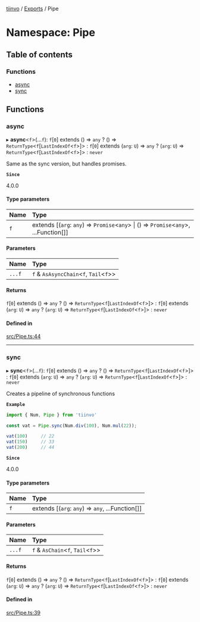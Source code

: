 [tiinvo](../README.md) / [Exports](../modules.md) / Pipe

# Namespace: Pipe

## Table of contents

### Functions

- [async](Pipe.md#async)
- [sync](Pipe.md#sync)

## Functions

### async

▸ **async**<`f`\>(...`f`): `f`[``0``] extends () => `any` ? () => `ReturnType`<`f`[`LastIndexOf`<`f`\>]\> : `f`[``0``] extends (`arg`: `U`) => `any` ? (`arg`: `U`) => `ReturnType`<`f`[`LastIndexOf`<`f`\>]\> : `never`

Same as the sync version, but handles promises.

**`Since`**

4.0.0

#### Type parameters

| Name | Type |
| :------ | :------ |
| `f` | extends [(`arg`: `any`) => `Promise`<`any`\> \| () => `Promise`<`any`\>, ...Function[]] |

#### Parameters

| Name | Type |
| :------ | :------ |
| `...f` | `f` & `AsAsyncChain`<`f`, `Tail`<`f`\>\> |

#### Returns

`f`[``0``] extends () => `any` ? () => `ReturnType`<`f`[`LastIndexOf`<`f`\>]\> : `f`[``0``] extends (`arg`: `U`) => `any` ? (`arg`: `U`) => `ReturnType`<`f`[`LastIndexOf`<`f`\>]\> : `never`

#### Defined in

[src/Pipe.ts:44](https://github.com/OctoD/tiinvo/blob/44a62fc/src/Pipe.ts#L44)

___

### sync

▸ **sync**<`f`\>(...`f`): `f`[``0``] extends () => `any` ? () => `ReturnType`<`f`[`LastIndexOf`<`f`\>]\> : `f`[``0``] extends (`arg`: `U`) => `any` ? (`arg`: `U`) => `ReturnType`<`f`[`LastIndexOf`<`f`\>]\> : `never`

Creates a pipeline of synchronous functions

**`Example`**

```ts
import { Num, Pipe } from 'tiinvo'

const vat = Pipe.sync(Num.div(100), Num.mul(22));

vat(100)     // 22
vat(150)     // 33
vat(200)     // 44
```

**`Since`**

4.0.0

#### Type parameters

| Name | Type |
| :------ | :------ |
| `f` | extends [(`arg`: `any`) => `any`, ...Function[]] |

#### Parameters

| Name | Type |
| :------ | :------ |
| `...f` | `f` & `AsChain`<`f`, `Tail`<`f`\>\> |

#### Returns

`f`[``0``] extends () => `any` ? () => `ReturnType`<`f`[`LastIndexOf`<`f`\>]\> : `f`[``0``] extends (`arg`: `U`) => `any` ? (`arg`: `U`) => `ReturnType`<`f`[`LastIndexOf`<`f`\>]\> : `never`

#### Defined in

[src/Pipe.ts:39](https://github.com/OctoD/tiinvo/blob/44a62fc/src/Pipe.ts#L39)
